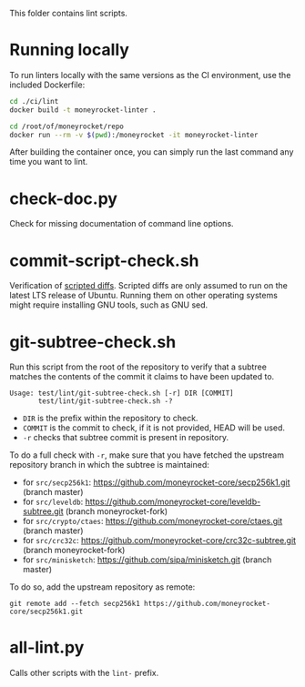 This folder contains lint scripts.

Running locally
===============

To run linters locally with the same versions as the CI environment, use the included
Dockerfile:

```sh
cd ./ci/lint
docker build -t moneyrocket-linter .

cd /root/of/moneyrocket/repo
docker run --rm -v $(pwd):/moneyrocket -it moneyrocket-linter
```

After building the container once, you can simply run the last command any time you
want to lint.


check-doc.py
============
Check for missing documentation of command line options.

commit-script-check.sh
======================
Verification of [scripted diffs](/doc/developer-notes.md#scripted-diffs).
Scripted diffs are only assumed to run on the latest LTS release of Ubuntu. Running them on other operating systems
might require installing GNU tools, such as GNU sed.

git-subtree-check.sh
====================
Run this script from the root of the repository to verify that a subtree matches the contents of
the commit it claims to have been updated to.

```
Usage: test/lint/git-subtree-check.sh [-r] DIR [COMMIT]
       test/lint/git-subtree-check.sh -?
```

- `DIR` is the prefix within the repository to check.
- `COMMIT` is the commit to check, if it is not provided, HEAD will be used.
- `-r` checks that subtree commit is present in repository.

To do a full check with `-r`, make sure that you have fetched the upstream repository branch in which the subtree is
maintained:
* for `src/secp256k1`: https://github.com/moneyrocket-core/secp256k1.git (branch master)
* for `src/leveldb`: https://github.com/moneyrocket-core/leveldb-subtree.git (branch moneyrocket-fork)
* for `src/crypto/ctaes`: https://github.com/moneyrocket-core/ctaes.git (branch master)
* for `src/crc32c`: https://github.com/moneyrocket-core/crc32c-subtree.git (branch moneyrocket-fork)
* for `src/minisketch`: https://github.com/sipa/minisketch.git (branch master)

To do so, add the upstream repository as remote:

```
git remote add --fetch secp256k1 https://github.com/moneyrocket-core/secp256k1.git
```

all-lint.py
===========
Calls other scripts with the `lint-` prefix.
